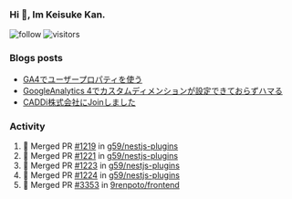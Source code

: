 ### Hi 👋, Im Keisuke Kan.

<!--
**9renpoto/9renpoto** is a ✨ _special_ ✨ repository because its `README.md` (this file) appears on your GitHub profile.

Here are some ideas to get you started:

- 🔭 I’m currently working on ...
- 🌱 I’m currently learning ...
- 👯 I’m looking to collaborate on ...
- 🤔 I’m looking for help with ...
- 💬 Ask me about ...
- 📫 How to reach me: ...
- 😄 Pronouns: ...
- ⚡ Fun fact: ...
-->

![follow](https://img.shields.io/github/followers/9renpoto?label=Follow&style=social)
![visitors](https://komarev.com/ghpvc/?username=9renpoto&label=Profile%20views&color=0e75b6&style=flat)

### Blogs posts

<!-- BLOG-POST-LIST:START -->
- [GA4でユーザープロパティを使う](https://9renpoto.dev/2021/02/21/google-analytics-4-user-properties/)
- [GoogleAnalytics 4でカスタムディメンションが設定できておらずハマる](https://9renpoto.dev/2021/02/13/google-analytics-4/)
- [CADDi株式会社にJoinしました](https://9renpoto.dev/2020/12/05/join/)
<!-- BLOG-POST-LIST:END -->

### Activity

<!--START_SECTION:activity-->
1. 🎉 Merged PR [#1219](https://github.com/g59/nestjs-plugins/pull/1219) in [g59/nestjs-plugins](https://github.com/g59/nestjs-plugins)
2. 🎉 Merged PR [#1221](https://github.com/g59/nestjs-plugins/pull/1221) in [g59/nestjs-plugins](https://github.com/g59/nestjs-plugins)
3. 🎉 Merged PR [#1223](https://github.com/g59/nestjs-plugins/pull/1223) in [g59/nestjs-plugins](https://github.com/g59/nestjs-plugins)
4. 🎉 Merged PR [#1224](https://github.com/g59/nestjs-plugins/pull/1224) in [g59/nestjs-plugins](https://github.com/g59/nestjs-plugins)
5. 🎉 Merged PR [#3353](https://github.com/9renpoto/frontend/pull/3353) in [9renpoto/frontend](https://github.com/9renpoto/frontend)
<!--END_SECTION:activity-->

<!--START_SECTION:waka-->
<!--END_SECTION:waka-->